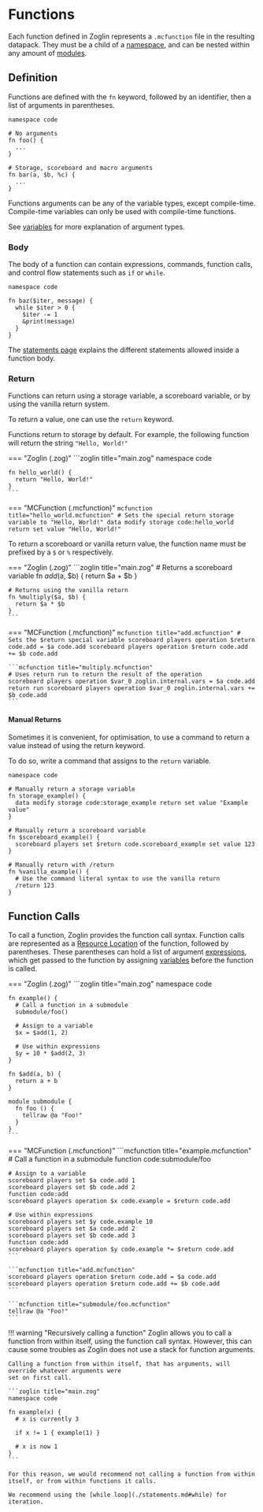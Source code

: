 # Functions
Each function defined in Zoglin represents a `.mcfunction` file in the resulting
datapack. They must be a child of a [namespace](project-structure.md#namespaces),
and can be nested within any amount of [modules](project-structure.md#modules).

## Definition
Functions are defined with the `fn` keyword, followed by an identifier, then a list
of arguments in parentheses.

```zoglin title="main.zog"
namespace code

# No arguments
fn foo() {
  ...
}

# Storage, scoreboard and macro arguments
fn bar(a, $b, %c) {
  ...
}
```
Functions arguments can be any of the variable types, except compile-time.
Compile-time variables can only be used with compile-time functions.

See [variables](variables.md) for more explanation of argument types.

### Body
The body of a function can contain expressions, commands, function calls, and control
flow statements such as `if` or `while`.

```zoglin title="main.zog"
namespace code

fn baz($iter, message) {
  while $iter > 0 {
    $iter -= 1
    &print(message)
  }
}
```
The [statements page](./statements.md) explains the different statements allowed inside a function body.

### Return
Functions can return using a storage variable, a scoreboard variable, or
by using the vanilla return system.

To return a value, one can use the `return` keyword.

Functions return to storage by default. For example, the following function
will return the string `"Hello, World!"`

=== "Zoglin (.zog)"
    ```zoglin title="main.zog"
    namespace code

    fn hello_world() {
      return "Hello, World!"
    }
    ```
=== "MCFunction (.mcfunction)"
    ```mcfunction title="hello_world.mcfunction"
    # Sets the special return storage variable to "Hello, World!"
    data modify storage code:hello_world return set value "Hello, World!"
    ```

To return a scoreboard or vanilla return value, the function name must be prefixed
by a `$` or `%` respectively.

=== "Zoglin (.zog)"
    ```zoglin title="main.zog"
    # Returns a scoreboard variable
    fn $add($a, $b) {
      return $a + $b
    }

    # Returns using the vanilla return
    fn %multiply($a, $b) {
      return $a * $b
    }
    ```
=== "MCFunction (.mcfunction)"
    ```mcfunction title="add.mcfunction"
    # Sets the $return special variable
    scoreboard players operation $return code.add = $a code.add
    scoreboard players operation $return code.add += $b code.add
    ```

    ```mcfunction title="multiply.mcfunction"
    # Uses return run to return the result of the operation
    scoreboard players operation $var_0 zoglin.internal.vars = $a code.add
    return run scoreboard players operation $var_0 zoglin.internal.vars += $b code.add
    ```
#### Manual Returns
Sometimes it is convenient, for optimisation, to use a command to return a value instead of using the return keyword.

To do so, write a command that assigns to the `return` variable.
```zoglin title="main.zog"
namespace code

# Manually return a storage variable
fn storage_example() {
  data modify storage code:storage_example return set value "Example value"
}

# Manually return a scoreboard variable
fn $scoreboard_example() {
  scoreboard players set $return code.scoreboard_example set value 123
}

# Manually return with /return
fn %vanilla_example() {
  # Use the command literal syntax to use the vanilla return
  /return 123
}
```

## Function Calls
To call a function, Zoglin provides the function call syntax. Function calls are represented as a [Resource Location](./resource-locations.md)
of the function, followed by parentheses. These parentheses can hold a list of argument [expressions](./statements.md#expressions),
which get passed to the function by assigning [variables](./variables.md) before the function is called.

=== "Zoglin (.zog)"
    ```zoglin title="main.zog"
    namespace code

    fn example() {
      # Call a function in a submodule
      submodule/foo()

      # Assign to a variable
      $x = $add(1, 2)

      # Use within expressions
      $y = 10 * $add(2, 3)
    }

    fn $add(a, b) {
      return a + b
    }

    module submodule {
      fn foo () {
        tellraw @a "Foo!"
      }
    }
    ```
=== "MCFunction (.mcfunction)"
    ```mcfunction title="example.mcfunction"
    # Call a function in a submodule
    function code:submodule/foo

    # Assign to a variable
    scoreboard players set $a code.add 1
    scoreboard players set $b code.add 2
    function code:add
    scoreboard players operation $x code.example = $return code.add

    # Use within expressions
    scoreboard players set $y code.example 10
    scoreboard players set $a code.add 2
    scoreboard players set $b code.add 3
    function code:add
    scoreboard players operation $y code.example *= $return code.add
    ```

    ```mcfunction title="add.mcfunction"
    scoreboard players operation $return code.add = $a code.add
    scoreboard players operation $return code.add += $b code.add
    ```

    ```mcfunction title="submodule/foo.mcfunction"
    tellraw @a "Foo!"
    ```

!!! warning "Recursively calling a function"
    Zoglin allows you to call a function from within itself, using the function call syntax.
    However, this can cause some troubles as Zoglin does not use a stack for function arguments.

    Calling a function from within itself, that has arguments, will override whatever arguments were
    set on first call.

    ```zoglin title="main.zog"
    namespace code

    fn example(x) {
      # x is currently 3

      if x != 1 { example(1) }

      # x is now 1
    }
    ```

    For this reason, we would recommend not calling a function from within itself, or from within functions it calls.

    We recommend using the [while loop](./statements.md#while) for iteration.